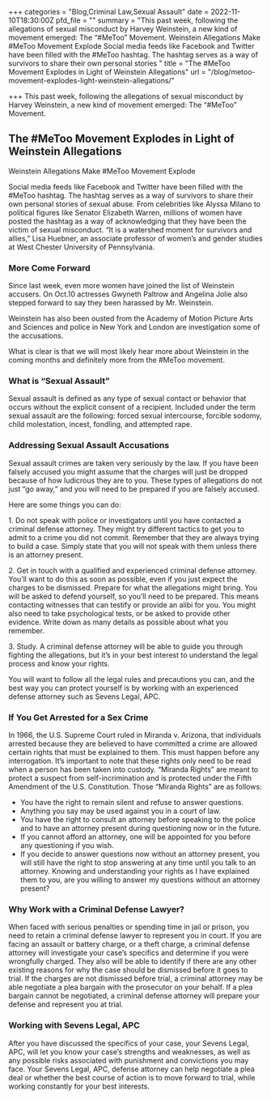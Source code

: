 +++
categories = "Blog,Criminal Law,Sexual Assault"
date = 2022-11-10T18:30:00Z
pfd_file = ""
summary = "This past week, following the allegations of sexual misconduct by Harvey Weinstein, a new kind of movement emerged: The “#MeToo” Movement. Weinstein Allegations Make #MeToo Movement Explode Social media feeds like Facebook and Twitter have been filled with the #MeToo hashtag. The hashtag serves as a way of survivors to share their own personal stories "
title = "The #MeToo Movement Explodes in Light of Weinstein Allegations"
url = "/blog/metoo-movement-explodes-light-weinstein-allegations/"

+++
This past week, following the allegations of sexual misconduct by Harvey Weinstein, a new kind of movement emerged: The “#MeToo” Movement.

## The #MeToo Movement Explodes in Light of Weinstein Allegations

Weinstein Allegations Make #MeToo Movement Explode

Social media feeds like Facebook and Twitter have been filled with the #MeToo hashtag. The hashtag serves as a way of survivors to share their own personal stories of sexual abuse. From celebrities like Alyssa Milano to political figures like Senator Elizabeth Warren, millions of women have posted the hashtag as a way of acknowledging that they have been the victim of sexual misconduct. “It is a watershed moment for survivors and allies,” Lisa Huebner, an associate professor of women’s and gender studies at West Chester University of Pennsylvania.

### More Come Forward

Since last week, even more women have joined the list of Weinstein accusers. On Oct.10 actresses Gwyneth Paltrow and Angelina Jolie also stepped forward to say they been harassed by Mr. Weinstein.

Weinstein has also been ousted from the Academy of Motion Picture Arts and Sciences and police in New York and London are investigation some of the accusations.

What is clear is that we will most likely hear more about Weinstein in the coming months and definitely more from the #MeToo movement.

### What is “Sexual Assault”

Sexual assault is defined as any type of sexual contact or behavior that occurs without the explicit consent of a recipient. Included under the term sexual assault are the following: forced sexual intercourse, forcible sodomy, child molestation, incest, fondling, and attempted rape.

### Addressing Sexual Assault Accusations

Sexual assault crimes are taken very seriously by the law. If you have been falsely accused you might assume that the charges will just be dropped because of how ludicrous they are to you. These types of allegations do not just “go away,” and you will need to be prepared if you are falsely accused.

Here are some things you can do:

1\. Do not speak with police or investigators until you have contacted a criminal defense attorney. They might try different tactics to get you to admit to a crime you did not commit. Remember that they are always trying to build a case. Simply state that you will not speak with them unless there is an attorney present.

2\. Get in touch with a qualified and experienced criminal defense attorney. You’ll want to do this as soon as possible, even if you just expect the charges to be dismissed. Prepare for what the allegations might bring. You will be asked to defend yourself, so you’ll need to be prepared. This means contacting witnesses that can testify or provide an alibi for you. You might also need to take psychological tests, or be asked to provide other evidence. Write down as many details as possible about what you remember.

3\. Study. A criminal defense attorney will be able to guide you through fighting the allegations, but it’s in your best interest to understand the legal process and know your rights.

You will want to follow all the legal rules and precautions you can, and the best way you can protect yourself is by working with an experienced defense attorney such as Sevens Legal, APC.

### If You Get Arrested for a Sex Crime

In 1966, the U.S. Supreme Court ruled in Miranda v. Arizona, that individuals arrested because they are believed to have committed a crime are allowed certain rights that must be explained to them. This must happen before any interrogation. It’s important to note that these rights only need to be read when a person has been taken into custody. “Miranda Rights” are meant to protect a suspect from self-incrimination and is protected under the Fifth Amendment of the U.S. Constitution. Those “Miranda Rights” are as follows:

* You have the right to remain silent and refuse to answer questions.
* Anything you say may be used against you in a court of law.
* You have the right to consult an attorney before speaking to the police and to have an attorney present during questioning now or in the future.
* If you cannot afford an attorney, one will be appointed for you before any questioning if you wish.
* If you decide to answer questions now without an attorney present, you will still have the right to stop answering at any time until you talk to an attorney. Knowing and understanding your rights as I have explained them to you, are you willing to answer my questions without an attorney present?

### Why Work with a Criminal Defense Lawyer?

When faced with serious penalties or spending time in jail or prison, you need to retain a criminal defense lawyer to represent you in court. If you are facing an assault or battery charge, or a theft charge, a criminal defense attorney will investigate your case’s specifics and determine if you were wrongfully charged. They also will be able to identify if there are any other existing reasons for why the case should be dismissed before it goes to trial. If the charges are not dismissed before trial, a criminal attorney may be able negotiate a plea bargain with the prosecutor on your behalf. If a plea bargain cannot be negotiated, a criminal defense attorney will prepare your defense and represent you at trial.

### Working with Sevens Legal, APC

After you have discussed the specifics of your case, your Sevens Legal, APC, will let you know your case’s strengths and weaknesses, as well as any possible risks associated with punishment and convictions you may face. Your Sevens Legal, APC, defense attorney can help negotiate a plea deal or whether the best course of action is to move forward to trial, while working constantly for your best interests.